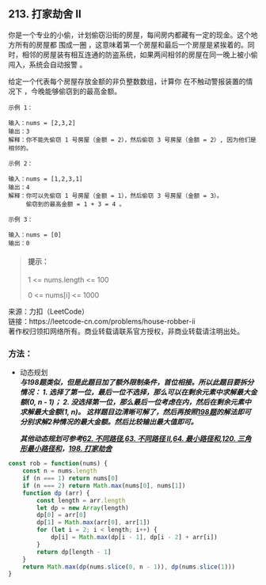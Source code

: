 ## 213. 打家劫舍 II

<p>
你是一个专业的小偷，计划偷窃沿街的房屋，每间房内都藏有一定的现金。这个地方所有的房屋都 围成一圈 ，这意味着第一个房屋和最后一个房屋是紧挨着的。同时，相邻的房屋装有相互连通的防盗系统，如果两间相邻的房屋在同一晚上被小偷闯入，系统会自动报警 。

给定一个代表每个房屋存放金额的非负整数数组，计算你 在不触动警报装置的情况下 ，今晚能够偷窃到的最高金额。
</p>

```
示例 1：

输入：nums = [2,3,2]
输出：3
解释：你不能先偷窃 1 号房屋（金额 = 2），然后偷窃 3 号房屋（金额 = 2）, 因为他们是相邻的。

示例 2：

输入：nums = [1,2,3,1]
输出：4
解释：你可以先偷窃 1 号房屋（金额 = 1），然后偷窃 3 号房屋（金额 = 3）。
     偷窃到的最高金额 = 1 + 3 = 4 。

示例 3：

输入：nums = [0]
输出：0
```

> #### 提示： <br>
> 1 <= nums.length <= 100
>
> 0 <= nums[i] <= 1000

<p style="font-size: 14px">
来源：力扣（LeetCode） <br>
链接：https://leetcode-cn.com/problems/house-robber-ii <br>
著作权归领扣网络所有。商业转载请联系官方授权，非商业转载请注明出处。
</p>

### 方法：
- 动态规划  
  **_与198题类似，但是此题目加了额外限制条件，首位相接。所以此题目要拆分情况：
      1. 选择了第一位，最后一位不选择，那么可以在剩余元素中求解最大金额(0, n - 1)；
      2. 没选择第一位，那么最后一位考虑在内，然后在剩余元素中求解最大金额(1, n)。
  这样题目边清晰可解了，然后再按照[198题](198.%20打家劫舍.md)的解法即可分别求解2种情况的最大金额。然后比较输出最大值即可。_**

  **_其他动态规划可参考[62. 不同路径](62.%20不同路径.md),[63. 不同路径 II](63.%20不同路径%20II.md),[64. 最小路径和](64.%20最小路径和.md),[120. 三角形最小路径和](120.%20三角形最小路径和.md)，[198. 打家劫舍](198.%20打家劫舍.md)_**

```js
const rob = function(nums) {
    const n = nums.length
    if (n === 1) return nums[0]
    if (n === 2) return Math.max(nums[0], nums[1])
    function dp (arr) {
        const length = arr.length
        let dp = new Array(length)
        dp[0] = arr[0]
        dp[1] = Math.max(arr[0], arr[1])
        for (let i = 2; i < length; i++) {
            dp[i] = Math.max(dp[i - 1], dp[i - 2] + arr[i])
        }
        return dp[length - 1]
    }
    return Math.max(dp(nums.slice(0, n - 1)), dp(nums.slice(1)))
}
```
